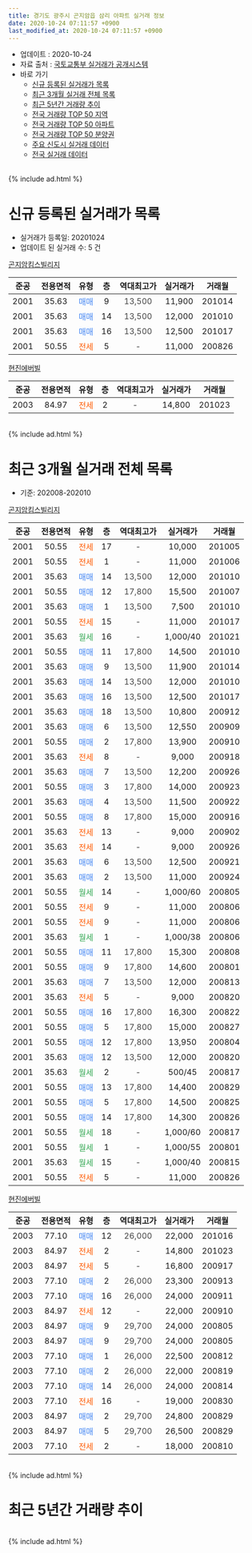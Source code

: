 ```yaml
---
title: 경기도 광주시 곤지암읍 삼리 아파트 실거래 정보
date: 2020-10-24 07:11:57 +0900
last_modified_at: 2020-10-24 07:11:57 +0900
---
```


* 업데이트 : 2020-10-24
* 자료 출처 : [국토교통부 실거래가 공개시스템](http://rt.molit.go.kr)
* 바로 가기
    * [신규 등록된 실거래가 목록](#신규-등록된-실거래가-목록)
    * [최근 3개월 실거래 전체 목록](#최근-3개월-실거래-전체-목록)
    * [최근 5년간 거래량 추이](#최근-5년간-거래량-추이)
    * [전국 거래량 TOP 50 지역](https://inasie.github.io/apt-trade-info/최근-3개월-전국에서-가장-거래가-많이-발생한-지역)
    * [전국 거래량 TOP 50 아파트](https://inasie.github.io/apt-trade-info/최근-3개월-전국에서-가장-거래가-많이-발생한-아파트)
    * [전국 거래량 TOP 50 분양권](https://inasie.github.io/apt-trade-info/최근-3개월-전국에서-가장-거래가-많이-발생한-분양권)
    * [주요 신도시 실거래 데이터](https://inasie.github.io/apt-trade-info/주요-신도시)
    * [전국 실거래 데이터](https://inasie.github.io/apt-trade-info/전국)
<br>
{% include ad.html %}
<br>

# 신규 등록된 실거래가 목록
* 실거래가 등록일: 20201024
* 업데이트 된 실거래 수: 5 건


[곤지암킴스빌리지](https://search.naver.com/search.naver?query=%EA%B2%BD%EA%B8%B0%EB%8F%84+%EA%B4%91%EC%A3%BC%EC%8B%9C+%EA%B3%A4%EC%A7%80%EC%95%94%EC%9D%8D+%EC%82%BC%EB%A6%AC+%EA%B3%A4%EC%A7%80%EC%95%94%ED%82%B4%EC%8A%A4%EB%B9%8C%EB%A6%AC%EC%A7%80)

|준공|전용면적|유형|층|역대최고가|실거래가|거래월|
|:---:|:---:|:---:|:---:|:---:|:---:|:---:|
|2001|35.63|<span style="color:#4285f3">매매</span>|9|<span style="color:#444444">13,500</span>|11,900|201014|
|2001|35.63|<span style="color:#4285f3">매매</span>|14|<span style="color:#444444">13,500</span>|12,000|201010|
|2001|35.63|<span style="color:#4285f3">매매</span>|16|<span style="color:#444444">13,500</span>|12,500|201017|
|2001|50.55|<span style="color:#ff5a00">전세</span>|5|<span style="color:#444444">-</span>|11,000|200826|

[현진에버빌](https://search.naver.com/search.naver?query=%EA%B2%BD%EA%B8%B0%EB%8F%84+%EA%B4%91%EC%A3%BC%EC%8B%9C+%EA%B3%A4%EC%A7%80%EC%95%94%EC%9D%8D+%EC%82%BC%EB%A6%AC+%ED%98%84%EC%A7%84%EC%97%90%EB%B2%84%EB%B9%8C)

|준공|전용면적|유형|층|역대최고가|실거래가|거래월|
|:---:|:---:|:---:|:---:|:---:|:---:|:---:|
|2003|84.97|<span style="color:#ff5a00">전세</span>|2|<span style="color:#444444">-</span>|14,800|201023|


<br>
{% include ad.html %}
<br>

# 최근 3개월 실거래 전체 목록
* 기준: 202008-202010


[곤지암킴스빌리지](https://search.naver.com/search.naver?query=%EA%B2%BD%EA%B8%B0%EB%8F%84+%EA%B4%91%EC%A3%BC%EC%8B%9C+%EA%B3%A4%EC%A7%80%EC%95%94%EC%9D%8D+%EC%82%BC%EB%A6%AC+%EA%B3%A4%EC%A7%80%EC%95%94%ED%82%B4%EC%8A%A4%EB%B9%8C%EB%A6%AC%EC%A7%80)

|준공|전용면적|유형|층|역대최고가|실거래가|거래월|
|:---:|:---:|:---:|:---:|:---:|:---:|:---:|
|2001|50.55|<span style="color:#ff5a00">전세</span>|17|<span style="color:#444444">-</span>|10,000|201005|
|2001|50.55|<span style="color:#ff5a00">전세</span>|1|<span style="color:#444444">-</span>|11,000|201006|
|2001|35.63|<span style="color:#4285f3">매매</span>|14|<span style="color:#444444">13,500</span>|12,000|201010|
|2001|50.55|<span style="color:#4285f3">매매</span>|12|<span style="color:#444444">17,800</span>|15,500|201007|
|2001|35.63|<span style="color:#4285f3">매매</span>|1|<span style="color:#444444">13,500</span>|7,500|201010|
|2001|50.55|<span style="color:#ff5a00">전세</span>|15|<span style="color:#444444">-</span>|11,000|201017|
|2001|35.63|<span style="color:#34a853">월세</span>|16|<span style="color:#444444">-</span>|1,000/40|201021|
|2001|50.55|<span style="color:#4285f3">매매</span>|11|<span style="color:#444444">17,800</span>|14,500|201010|
|2001|35.63|<span style="color:#4285f3">매매</span>|9|<span style="color:#444444">13,500</span>|11,900|201014|
|2001|35.63|<span style="color:#4285f3">매매</span>|14|<span style="color:#444444">13,500</span>|12,000|201010|
|2001|35.63|<span style="color:#4285f3">매매</span>|16|<span style="color:#444444">13,500</span>|12,500|201017|
|2001|35.63|<span style="color:#4285f3">매매</span>|18|<span style="color:#444444">13,500</span>|10,800|200912|
|2001|35.63|<span style="color:#4285f3">매매</span>|6|<span style="color:#444444">13,500</span>|12,550|200909|
|2001|50.55|<span style="color:#4285f3">매매</span>|2|<span style="color:#444444">17,800</span>|13,900|200910|
|2001|35.63|<span style="color:#ff5a00">전세</span>|8|<span style="color:#444444">-</span>|9,000|200918|
|2001|35.63|<span style="color:#4285f3">매매</span>|7|<span style="color:#444444">13,500</span>|12,200|200926|
|2001|50.55|<span style="color:#4285f3">매매</span>|3|<span style="color:#444444">17,800</span>|14,000|200923|
|2001|35.63|<span style="color:#4285f3">매매</span>|4|<span style="color:#444444">13,500</span>|11,500|200922|
|2001|50.55|<span style="color:#4285f3">매매</span>|8|<span style="color:#444444">17,800</span>|15,000|200916|
|2001|35.63|<span style="color:#ff5a00">전세</span>|13|<span style="color:#444444">-</span>|9,000|200902|
|2001|35.63|<span style="color:#ff5a00">전세</span>|14|<span style="color:#444444">-</span>|9,000|200926|
|2001|35.63|<span style="color:#4285f3">매매</span>|6|<span style="color:#444444">13,500</span>|12,500|200921|
|2001|35.63|<span style="color:#4285f3">매매</span>|2|<span style="color:#444444">13,500</span>|11,000|200924|
|2001|50.55|<span style="color:#34a853">월세</span>|14|<span style="color:#444444">-</span>|1,000/60|200805|
|2001|50.55|<span style="color:#ff5a00">전세</span>|9|<span style="color:#444444">-</span>|11,000|200806|
|2001|50.55|<span style="color:#ff5a00">전세</span>|9|<span style="color:#444444">-</span>|11,000|200806|
|2001|35.63|<span style="color:#34a853">월세</span>|1|<span style="color:#444444">-</span>|1,000/38|200806|
|2001|50.55|<span style="color:#4285f3">매매</span>|11|<span style="color:#444444">17,800</span>|15,300|200808|
|2001|50.55|<span style="color:#4285f3">매매</span>|9|<span style="color:#444444">17,800</span>|14,600|200801|
|2001|35.63|<span style="color:#4285f3">매매</span>|7|<span style="color:#444444">13,500</span>|12,000|200813|
|2001|35.63|<span style="color:#ff5a00">전세</span>|5|<span style="color:#444444">-</span>|9,000|200820|
|2001|50.55|<span style="color:#4285f3">매매</span>|16|<span style="color:#444444">17,800</span>|16,300|200822|
|2001|50.55|<span style="color:#4285f3">매매</span>|5|<span style="color:#444444">17,800</span>|15,000|200827|
|2001|50.55|<span style="color:#4285f3">매매</span>|12|<span style="color:#444444">17,800</span>|13,950|200804|
|2001|35.63|<span style="color:#4285f3">매매</span>|12|<span style="color:#444444">13,500</span>|12,000|200820|
|2001|35.63|<span style="color:#34a853">월세</span>|2|<span style="color:#444444">-</span>|500/45|200817|
|2001|50.55|<span style="color:#4285f3">매매</span>|13|<span style="color:#444444">17,800</span>|14,400|200829|
|2001|50.55|<span style="color:#4285f3">매매</span>|5|<span style="color:#444444">17,800</span>|14,500|200825|
|2001|50.55|<span style="color:#4285f3">매매</span>|14|<span style="color:#444444">17,800</span>|14,300|200826|
|2001|50.55|<span style="color:#34a853">월세</span>|18|<span style="color:#444444">-</span>|1,000/60|200817|
|2001|50.55|<span style="color:#34a853">월세</span>|1|<span style="color:#444444">-</span>|1,000/55|200801|
|2001|35.63|<span style="color:#34a853">월세</span>|15|<span style="color:#444444">-</span>|1,000/40|200815|
|2001|50.55|<span style="color:#ff5a00">전세</span>|5|<span style="color:#444444">-</span>|11,000|200826|


<script async src="//pagead2.googlesyndication.com/pagead/js/adsbygoogle.js"></script>
<!-- 기본 -->
<ins class="adsbygoogle"
     style="display:block"
     data-ad-client="ca-pub-2446590836940007"
     data-ad-slot="1659523306"
     data-ad-format="auto"
     data-full-width-responsive="true"></ins>
<script>
(adsbygoogle = window.adsbygoogle || []).push({});
</script>


[현진에버빌](https://search.naver.com/search.naver?query=%EA%B2%BD%EA%B8%B0%EB%8F%84+%EA%B4%91%EC%A3%BC%EC%8B%9C+%EA%B3%A4%EC%A7%80%EC%95%94%EC%9D%8D+%EC%82%BC%EB%A6%AC+%ED%98%84%EC%A7%84%EC%97%90%EB%B2%84%EB%B9%8C)

|준공|전용면적|유형|층|역대최고가|실거래가|거래월|
|:---:|:---:|:---:|:---:|:---:|:---:|:---:|
|2003|77.10|<span style="color:#4285f3">매매</span>|12|<span style="color:#444444">26,000</span>|22,000|201016|
|2003|84.97|<span style="color:#ff5a00">전세</span>|2|<span style="color:#444444">-</span>|14,800|201023|
|2003|84.97|<span style="color:#ff5a00">전세</span>|5|<span style="color:#444444">-</span>|16,800|200917|
|2003|77.10|<span style="color:#4285f3">매매</span>|2|<span style="color:#444444">26,000</span>|23,300|200913|
|2003|77.10|<span style="color:#4285f3">매매</span>|16|<span style="color:#444444">26,000</span>|24,000|200911|
|2003|84.97|<span style="color:#ff5a00">전세</span>|12|<span style="color:#444444">-</span>|22,000|200910|
|2003|84.97|<span style="color:#4285f3">매매</span>|9|<span style="color:#444444">29,700</span>|24,000|200805|
|2003|84.97|<span style="color:#4285f3">매매</span>|9|<span style="color:#444444">29,700</span>|24,000|200805|
|2003|77.10|<span style="color:#4285f3">매매</span>|1|<span style="color:#444444">26,000</span>|22,500|200812|
|2003|77.10|<span style="color:#4285f3">매매</span>|2|<span style="color:#444444">26,000</span>|22,000|200819|
|2003|77.10|<span style="color:#4285f3">매매</span>|14|<span style="color:#444444">26,000</span>|24,000|200814|
|2003|77.10|<span style="color:#ff5a00">전세</span>|16|<span style="color:#444444">-</span>|19,000|200830|
|2003|84.97|<span style="color:#4285f3">매매</span>|2|<span style="color:#444444">29,700</span>|24,800|200829|
|2003|84.97|<span style="color:#4285f3">매매</span>|5|<span style="color:#444444">29,700</span>|26,500|200829|
|2003|77.10|<span style="color:#ff5a00">전세</span>|2|<span style="color:#444444">-</span>|18,000|200810|


<br>
{% include ad.html %}
<br>

# 최근 5년간 거래량 추이


<div style="width:100%;">
    <canvas id="deal_progress" height="200"></canvas>
</div>

<script>
new Chart(document.getElementById("deal_progress"), {
    type: 'line',
    data: {
        labels: ['201510','201511','201512','201601','201602','201603','201604','201605','201606','201607','201608','201609','201610','201611','201612','201701','201702','201703','201704','201705','201706','201707','201708','201709','201710','201711','201712','201801','201802','201803','201804','201805','201806','201807','201808','201809','201810','201811','201812','201901','201902','201903','201904','201905','201906','201907','201908','201909','201910','201911','201912','202001','202002','202003','202004','202005','202006','202007','202008','202009','202010'],
        datasets: [{
            label: '매매',
            pointRadius: 1,
            data: [12, 7, 12, 8, 10, 11, 10, 6, 12, 8, 16, 8, 9, 11, 8, 7, 12, 12, 10, 5, 7, 8, 4, 7, 7, 5, 5, 10, 13, 15, 7, 3, 10, 7, 7, 7, 9, 6, 5, 8, 7, 3, 5, 7, 8, 7, 4, 8, 8, 7, 11, 7, 13, 18, 11, 14, 26, 17, 17, 11, 8],
            borderColor: "rgba(255, 201, 14, 1)",
            backgroundColor: "rgba(255, 201, 14, 0.5)",
            fill: false,
            lineTension: 0
        },{
            label: '전월세',
            pointRadius: 1,
            data: [21, 12, 7, 8, 18, 21, 16, 19, 9, 11, 13, 11, 17, 11, 14, 9, 18, 15, 15, 15, 16, 13, 9, 20, 10, 10, 6, 10, 11, 21, 10, 20, 9, 9, 8, 4, 9, 8, 13, 8, 6, 6, 18, 13, 14, 7, 8, 10, 12, 7, 8, 4, 15, 7, 10, 15, 13, 10, 12, 5, 5],
            borderColor: "rgba(0, 141, 185, 1)",
            backgroundColor: "rgba(0, 141, 185, 0.5)",
            fill: false,
            lineTension: 0
        }
        ]
    },
    options: {
        responsive: true,
        title: {
            display: false
        },
        tooltips: {
            mode: 'index',
            intersect: false
        },
        hover: {
            mode: 'nearest',
            intersect: true
        },
        scales: {
            xAxes: [{
                display: true,
                scaleLabel: {
                    display: true,
                    labelString: '년/월'
                }
            }],
            yAxes: [{
                display: true,
                ticks: {
                    suggestedMin: 0,
                },
                scaleLabel: {
                    display: true,
                    labelString: '실거래 수'
                }
            }]
        }
    }
});

</script>


<br>
{% include ad.html %}
<br>

